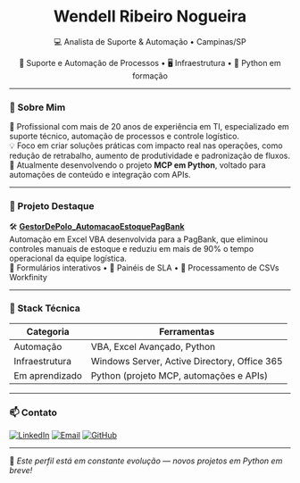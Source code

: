 <h1 align="center">Wendell Ribeiro Nogueira</h1>
<p align="center">💻 Analista de Suporte & Automação • Campinas/SP</p>

<p align="center">
  🔧 Suporte e Automação de Processos • 🖥️ Infraestrutura • 🐍 Python em formação
</p>

---

### 📌 Sobre Mim

🎯 Profissional com mais de 20 anos de experiência em TI, especializado em suporte técnico, automação de processos e controle logístico.  
💡 Foco em criar soluções práticas com impacto real nas operações, como redução de retrabalho, aumento de produtividade e padronização de fluxos.  
🚀 Atualmente desenvolvendo o projeto **MCP em Python**, voltado para automações de conteúdo e integração com APIs.

---

### 🚀 Projeto Destaque

🛠️ [**GestorDePolo_AutomacaoEstoquePagBank**](https://github.com/wendellribeironogueira/GestorDePolo_AutomacaoEstoquePagBank)  
Automação em Excel VBA desenvolvida para a PagBank, que eliminou controles manuais de estoque e reduziu em mais de 90% o tempo operacional da equipe logística.  
🔹 Formulários interativos • 🔹 Painéis de SLA • 🔹 Processamento de CSVs Workfinity

---

### 🧰 Stack Técnica

| Categoria        | Ferramentas                            |
|------------------|----------------------------------------|
| Automação        | VBA, Excel Avançado, Python |
| Infraestrutura   | Windows Server, Active Directory, Office 365 |
| Em aprendizado   | Python (projeto MCP, automações e APIs) |

---

### 📫 Contato

[![LinkedIn](https://img.shields.io/badge/-LinkedIn-0077B5?style=flat&logo=linkedin&logoColor=white)](https://linkedin.com/in/wendell-ribeiro-nogueira)
[![Email](https://img.shields.io/badge/-wenri22@gmail.com-red?style=flat&logo=gmail&logoColor=white)](mailto:wenri22@gmail.com)
[![GitHub](https://img.shields.io/badge/-GitHub-181717?style=flat&logo=github&logoColor=white)](https://github.com/wendellribeironogueira)

---

📌 *Este perfil está em constante evolução — novos projetos em Python em breve!*
